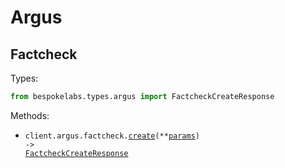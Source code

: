 # Argus

## Factcheck

Types:

```python
from bespokelabs.types.argus import FactcheckCreateResponse
```

Methods:

- <code title="post /v0/factcheck">client.argus.factcheck.<a href="./src/bespokelabs/resources/argus/factcheck.py">create</a>(\*\*<a href="src/bespokelabs/types/argus/factcheck_create_params.py">params</a>) -> <a href="./src/bespokelabs/types/argus/factcheck_create_response.py">FactcheckCreateResponse</a></code>
